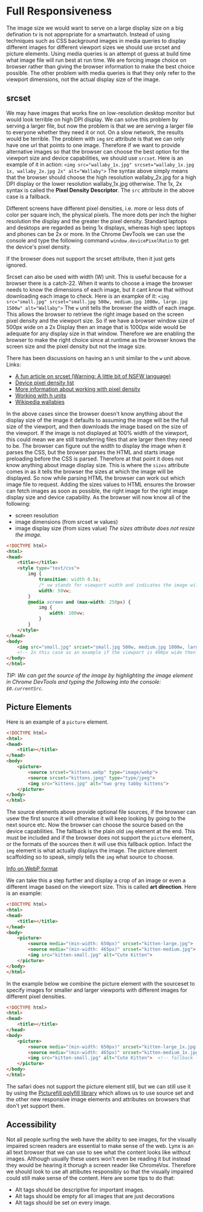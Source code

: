 # Full Responsiveness
The image size we would want to serve on a large display size on a big defination tv is not appropriate for a smartwatch. Instead of using techniques such as CSS background images in media queries to display different images for different viewport sizes we should use srcset and picture elements. Using media queries is an attempt ot guess at build time what image file will run best at run time. We are forcing image choice on browser rather than giving the browser information to make the best choice possible. The other problem with media queries is that they only refer to the viewport dimensions, not the actual display size of the image. 

## srcset
We may have images that works fine on low-resolution desktop monitor but would look terrible on high DPI display. We can solve this problem by serving a larger file, but now the problem is that we are serving a larger file to everyone whether they need it or not. On a slow network, the results would be terrible. The problem with `img` src attribute is that we can only have one url that points to one image. Therefore if we want to provide alternative images so that the browser can choose the best option for the viewport size and device capabilities, we should use `srcset`. Here is an example of it in action: 
`<img src="wallaby_1x.jpg" srcset="wallaby_1x.jpg 1x, wallaby_2x.jpg 2x" alt="Wallaby">`
The syntax above simply means that the browser should choose the high resolution wallaby_2x.jpg for a high DPI display or the lower resolution wallaby_1x.jpg otherwise. The 1x, 2x syntax is called the **Pixel Density Descriptor**. The `src` attribute in the above case is a fallback.

Different screens have different pixel densities, i.e. more or less dots of color per square inch, the physical pixels. The more dots per inch the higher resolution the display and the greater the pixel density. Standard laptops and desktops are regarded as being 1x displays, whereas high spec laptops and phones can be 2x or more. In the Chrome DevTools we can use the console and type the following command `window.devicePixelRatio` to get the device's pixel density.

If the browser does not support the srcset attribute, then it just gets ignored. 

Srcset can also be used with width (W) unit. This is useful because for a browser there is a catch-22. When it wants to choose a image the browser needs to know the dimensions of each image, but it cant know that without downloading each image to check. Here is an exampke of it:
`<img src="small.jpg" srcset="small.jpg 500w, medium.jpg 1000w, large.jpg 1500w" alt="Wallaby">`
The `w` unit tells the browser the width of each image. This allows the browser to retrieve the right image based on the screen pixel density and the viewport size. So if we have a browser window size of 500px wide on a 2x Display then an image that is 1000px wide would be adequate for any display size in that window. Therefore we are enabling the browser to make the right choice since at runtime as the browser knows the screen size and the pixel density but not the image size. 

There has been discussions on having an `h` unit similar to the `w` unit above.   
Links:
* [A fun article on srcset (Warning: A little bit of NSFW language)](http://ericportis.com/posts/2014/srcset-sizes/)
* [Device pixel density list](http://pixensity.com/list/phone)
* [More information about working with pixel density](http://www.html5rocks.com/en/mobile/high-dpi/)
* [Working with h units](https://github.com/ResponsiveImagesCG/picture-element/issues/86)
* [Wikipedia wallabies](https://en.wikipedia.org/wiki/Wallaby)

In the above cases since the browser doesn't know anything about the display size of the image it defaults to assuming the image will be the full size of the viewport, and then downloads the image based on the size of the viewport. If the image is not displayed at 100% width of the viewport, this could mean we are still transferring files that are larger then they need to be. The browser can figure out the width to display the image when it parses the CSS, but the browser parses the HTML and starts image preloading before the CSS is parsed. Therefore at that point it does not know anything about image display size. This is where the `sizes` attribute comes in as it tells the browser the sizes at which the image will be displayed. So now while parsing HTML the browser can work out which image file to request. Adding the sizes values to HTML ensures the browser can fetch images as soon as possible, the right image for the right image display size and device capability.
As the browser will now know all of the following:
* screen resolution
* image dimensions (from srcset w values)
* image display size (from sizes value)
*The sizes attribute does not resize the image.*
```html
<!DOCTYPE html>
<html>
<head>
    <title></title>
    <style type="text/css">
        img {
            transition: width 0.5s;
            /* vw stands for viewport width and indicates the image will be 50% of the total viewport width.*/
            width: 50vw;
        }
        @media screen and (max-width: 250px) {
            img {
                width: 100vw;
            }
        }
    </style>
</head>
<body>
    <img src="small.jpg" srcset="small.jpg 500w, medium.jpg 1000w, large.jpg 1500w" sizes="(max-width: 250px) 100vw, 50vw" alt="Wallaby">
    <!-- In this case as an example if the viewport is 400px wide then the image display size would be 200px wide. If the screen has a 2x display then we need an image that is atleast 400px wide to look ok, since the small is 500px wide that should suffice in this hypothetical situation -->
</body>
</html>
```

*TIP: We can get the source of the image by highlighting the image element in Chrome DevTools and typing the following into the console: `$0.currentSrc`.*

## Picture Elements

Here is an example of a `picture` element. 
```html
<!DOCTYPE html>
<html>
<head>
    <title></title>
</head>
<body>
    <picture>
        <source srcset="kittens.webp" type="image/webp">
        <source srcset="kittens.jpeg" type="type/jpeg">
        <img src="kittens.jpg" alt="two grey tabby kittens">
    </picture>
</body>
</html>
```

The source elements above provide optional file sources, if the browser can usew the first source it will otherwise it will keep looking by going to the next source etc. Now the browser can choose the source based on the device capabilities. The fallback is the plain old `img` element at the end. This must be included and if the browser does not support the `picture` element, or the formats of the sources then it will use this fallback option. Infact the `img` element is what actually displays the image. The picture element scaffolding so to speak, simply tells the `img` what source to choose.

[Info on WebP format](https://developers.google.com/speed/webp/?csw=1)


We can take this a step further and display a crop of an image or even a different image based on the viewport size. This is called **art direction**. 
Here is an example:
```html
<!DOCTYPE html>
<html>
<head>
    <title></title>
</head>
<body>
    <picture>
        <source media="(min-width: 650px)" srcset="kitten-large.jpg">
        <source media="(min-width: 465px)" srcset="kitten-medium.jpg">
        <img src="kitten-small.jpg" alt="Cute Kitten">
    </picture>
</body>
</html>
```

In the example below we combine the picture element with the sourceset to specify images for smaller and larger viewports with different images for different pixel densities.
```html
<!DOCTYPE html>
<html>
<head>
    <title></title>
</head>
<body>
    <picture>
        <source media="(min-width: 650px)" srcset="kitten-large_1x.jpg 1x, kitten-large_2x.jpg 2x">
        <source media="(min-width: 465px)" srcset="kitten-medium_1x.jpg 1x, kitten-medium_2x.jpg 2x">
        <img src="kitten-small.jpg" alt="Cute Kitten">  <!-- fallback -->
    </picture>
</body>
</html>
```

The safari does not support the picture element still, but we can still use it by using the [Picturefill polyfill library](http://scottjehl.github.io/picturefill/) which allows us to use source set and the other new responsive image elements and attributes on browsers that don't yet support them.

## Accessibility
Not all people surfing the web have the ability to see images, for the visually impaired screen readers are essential to make sense of the web. Lynx is an all text browser that we can use to see what the content looks like without images. Although usually these users won't even be reading it but instead they would be hearing it thorugh a screen reader like ChromeVox. Therefore we should look to use alt attibutes responsibly so that the visually impaired could still make sense of the content. Here are some tips to do that:
* Alt tags should be descriptive for important images. 
* Alt tags should be empty for all images that are just decorations
* Alt tags should be set on every image. 